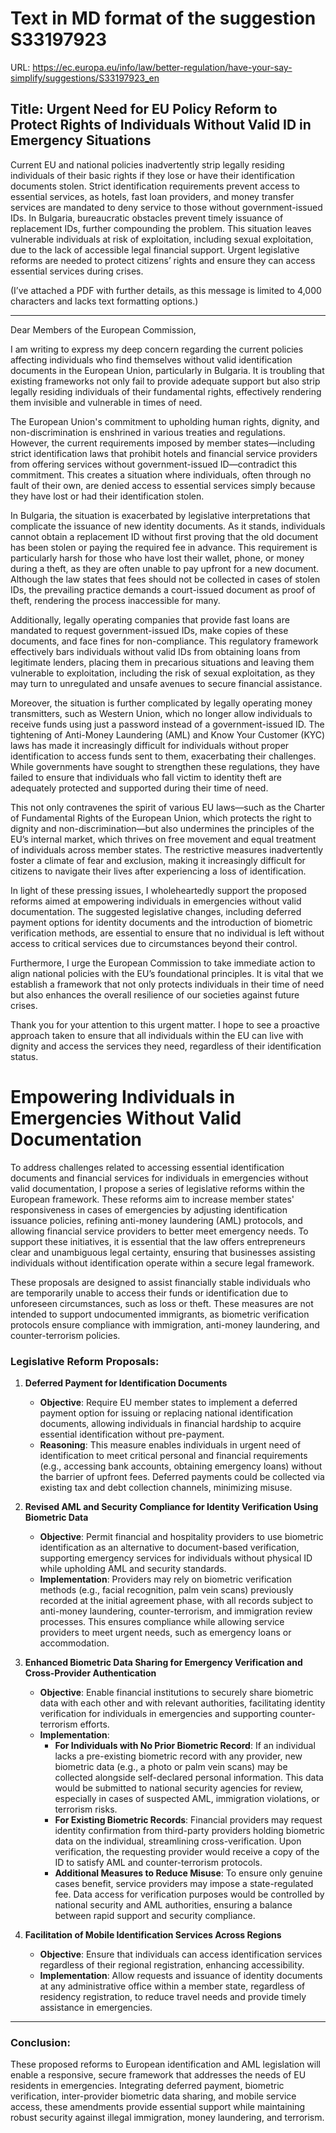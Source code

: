 # Text in MD format of the suggestion S33197923

URL: https://ec.europa.eu/info/law/better-regulation/have-your-say-simplify/suggestions/S33197923_en

## Title: Urgent Need for EU Policy Reform to Protect Rights of Individuals Without Valid ID in Emergency Situations

Current EU and national policies inadvertently strip legally residing individuals of their basic rights if they lose or have their identification documents stolen. Strict identification requirements prevent access to essential services, as hotels, fast loan providers, and money transfer services are mandated to deny service to those without government-issued IDs. In Bulgaria, bureaucratic obstacles prevent timely issuance of replacement IDs, further compounding the problem. This situation leaves vulnerable individuals at risk of exploitation, including sexual exploitation, due to the lack of accessible legal financial support. Urgent legislative reforms are needed to protect citizens’ rights and ensure they can access essential services during crises.

(I’ve attached a PDF with further details, as this message is limited to 4,000 characters and lacks text formatting options.)

---

Dear Members of the European Commission,

I am writing to express my deep concern regarding the current policies affecting individuals who find themselves without valid identification documents in the European Union, particularly in Bulgaria. It is troubling that existing frameworks not only fail to provide adequate support but also strip legally residing individuals of their fundamental rights, effectively rendering them invisible and vulnerable in times of need.

The European Union's commitment to upholding human rights, dignity, and non-discrimination is enshrined in various treaties and regulations. However, the current requirements imposed by member states—including strict identification laws that prohibit hotels and financial service providers from offering services without government-issued ID—contradict this commitment. This creates a situation where individuals, often through no fault of their own, are denied access to essential services simply because they have lost or had their identification stolen.

In Bulgaria, the situation is exacerbated by legislative interpretations that complicate the issuance of new identity documents. As it stands, individuals cannot obtain a replacement ID without first proving that the old document has been stolen or paying the required fee in advance. This requirement is particularly harsh for those who have lost their wallet, phone, or money during a theft, as they are often unable to pay upfront for a new document. Although the law states that fees should not be collected in cases of stolen IDs, the prevailing practice demands a court-issued document as proof of theft, rendering the process inaccessible for many.

Additionally, legally operating companies that provide fast loans are mandated to request government-issued IDs, make copies of these documents, and face fines for non-compliance. This regulatory framework effectively bars individuals without valid IDs from obtaining loans from legitimate lenders, placing them in precarious situations and leaving them vulnerable to exploitation, including the risk of sexual exploitation, as they may turn to unregulated and unsafe avenues to secure financial assistance.

Moreover, the situation is further complicated by legally operating money transmitters, such as Western Union, which no longer allow individuals to receive funds using just a password instead of a government-issued ID. The tightening of Anti-Money Laundering (AML) and Know Your Customer (KYC) laws has made it increasingly difficult for individuals without proper identification to access funds sent to them, exacerbating their challenges. While governments have sought to strengthen these regulations, they have failed to ensure that individuals who fall victim to identity theft are adequately protected and supported during their time of need.

This not only contravenes the spirit of various EU laws—such as the Charter of Fundamental Rights of the European Union, which protects the right to dignity and non-discrimination—but also undermines the principles of the EU’s internal market, which thrives on free movement and equal treatment of individuals across member states. The restrictive measures inadvertently foster a climate of fear and exclusion, making it increasingly difficult for citizens to navigate their lives after experiencing a loss of identification.

In light of these pressing issues, I wholeheartedly support the proposed reforms aimed at empowering individuals in emergencies without valid documentation. The suggested legislative changes, including deferred payment options for identity documents and the introduction of biometric verification methods, are essential to ensure that no individual is left without access to critical services due to circumstances beyond their control.

Furthermore, I urge the European Commission to take immediate action to align national policies with the EU’s foundational principles. It is vital that we establish a framework that not only protects individuals in their time of need but also enhances the overall resilience of our societies against future crises.

Thank you for your attention to this urgent matter. I hope to see a proactive approach taken to ensure that all individuals within the EU can live with dignity and access the services they need, regardless of their identification status.


# Empowering Individuals in Emergencies Without Valid Documentation

To address challenges related to accessing essential identification documents and financial services for individuals in emergencies without valid documentation, I propose a series of legislative reforms within the European framework. These reforms aim to increase member states' responsiveness in cases of emergencies by adjusting identification issuance policies, refining anti-money laundering (AML) protocols, and allowing financial service providers to better meet emergency needs. To support these initiatives, it is essential that the law offers entrepreneurs clear and unambiguous legal certainty, ensuring that businesses assisting individuals without identification operate within a secure legal framework.

These proposals are designed to assist financially stable individuals who are temporarily unable to access their funds or identification due to unforeseen circumstances, such as loss or theft. These measures are not intended to support undocumented immigrants, as biometric verification protocols ensure compliance with immigration, anti-money laundering, and counter-terrorism policies.

### Legislative Reform Proposals:

1. **Deferred Payment for Identification Documents**  
   - **Objective**: Require EU member states to implement a deferred payment option for issuing or replacing national identification documents, allowing individuals in financial hardship to acquire essential identification without pre-payment.
   - **Reasoning**: This measure enables individuals in urgent need of identification to meet critical personal and financial requirements (e.g., accessing bank accounts, obtaining emergency loans) without the barrier of upfront fees. Deferred payments could be collected via existing tax and debt collection channels, minimizing misuse.

2. **Revised AML and Security Compliance for Identity Verification Using Biometric Data**  
   - **Objective**: Permit financial and hospitality providers to use biometric identification as an alternative to document-based verification, supporting emergency services for individuals without physical ID while upholding AML and security standards.
   - **Implementation**: Providers may rely on biometric verification methods (e.g., facial recognition, palm vein scans) previously recorded at the initial agreement phase, with all records subject to anti-money laundering, counter-terrorism, and immigration review processes. This ensures compliance while allowing service providers to meet urgent needs, such as emergency loans or accommodation.

3. **Enhanced Biometric Data Sharing for Emergency Verification and Cross-Provider Authentication**  
   - **Objective**: Enable financial institutions to securely share biometric data with each other and with relevant authorities, facilitating identity verification for individuals in emergencies and supporting counter-terrorism efforts.
   - **Implementation**:
      - **For Individuals with No Prior Biometric Record**: If an individual lacks a pre-existing biometric record with any provider, new biometric data (e.g., a photo or palm vein scans) may be collected alongside self-declared personal information. This data would be submitted to national security agencies for review, especially in cases of suspected AML, immigration violations, or terrorism risks.
      - **For Existing Biometric Records**: Financial providers may request identity confirmation from third-party providers holding biometric data on the individual, streamlining cross-verification. Upon verification, the requesting provider would receive a copy of the ID to satisfy AML and counter-terrorism protocols.
      - **Additional Measures to Reduce Misuse**: To ensure only genuine cases benefit, service providers may impose a state-regulated fee. Data access for verification purposes would be controlled by national security and AML authorities, ensuring a balance between rapid support and security compliance.

4. **Facilitation of Mobile Identification Services Across Regions**  
   - **Objective**: Ensure that individuals can access identification services regardless of their regional registration, enhancing accessibility.
   - **Implementation**: Allow requests and issuance of identity documents at any administrative office within a member state, regardless of residency registration, to reduce travel needs and provide timely assistance in emergencies.

---

### Conclusion:

These proposed reforms to European identification and AML legislation will enable a responsive, secure framework that addresses the needs of EU residents in emergencies. Integrating deferred payment, biometric verification, inter-provider biometric data sharing, and mobile service access, these amendments provide essential support while maintaining robust security against illegal immigration, money laundering, and terrorism.
